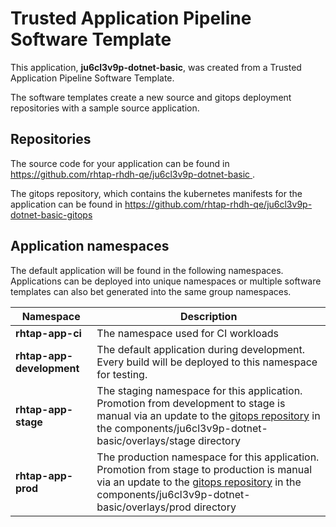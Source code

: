 # Trusted Application Pipeline Software Template

This application, **ju6cl3v9p-dotnet-basic**, was created from a Trusted Application Pipeline Software Template.

The software templates create a new source and gitops deployment repositories with a sample source application. 

## Repositories

The source code for your application can be found in [https://github.com/rhtap-rhdh-qe/ju6cl3v9p-dotnet-basic ](https://github.com/rhtap-rhdh-qe/ju6cl3v9p-dotnet-basic ).
 
The gitops repository, which contains the kubernetes manifests for the application can be found in 
[https://github.com/rhtap-rhdh-qe/ju6cl3v9p-dotnet-basic-gitops ](https://github.com/rhtap-rhdh-qe/ju6cl3v9p-dotnet-basic-gitops ) 

## Application namespaces 

The default application will be found in the following namespaces. Applications can be deployed into unique namespaces or multiple software templates can also bet generated into the same group namespaces.  

|  Namespace   |  Description   |  
| -------- | -------- |
| **rhtap-app-ci** | The namespace used for CI workloads |
| **rhtap-app-development** | The default application during development. Every build will be deployed to this namespace for testing. |
| **rhtap-app-stage** | The staging namespace for this application. Promotion from development to stage is manual via an update to the [gitops repository](https://github.com/rhtap-rhdh-qe/ju6cl3v9p-dotnet-basic-gitops ) in the components/ju6cl3v9p-dotnet-basic/overlays/stage directory |
| **rhtap-app-prod** | The production namespace for this application. Promotion from stage to production is manual via an update to the [gitops repository](https://github.com/rhtap-rhdh-qe/ju6cl3v9p-dotnet-basic-gitops ) in the components/ju6cl3v9p-dotnet-basic/overlays/prod directory |